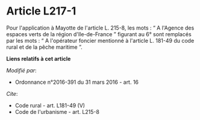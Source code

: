 # Article L217-1

Pour l'application à Mayotte de l'article L. 215-8, les mots : “ A l'Agence des espaces verts de la région d'Ile-de-France ”
figurant au 6° sont remplacés par les mots : “ A l'opérateur foncier mentionné à l'article L. 181-49 du code rural et de la
pêche maritime ”.

**Liens relatifs à cet article**

_Modifié par_:

  - Ordonnance n°2016-391 du 31 mars 2016 - art. 16

_Cite_:

  - Code rural - art. L181-49 (V)
  - Code de l'urbanisme - art. L215-8
